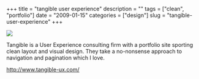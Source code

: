 +++
title = "tangible user experience"
description = ""
tags = ["clean", "portfolio"]
date = "2009-01-15"
categories = ["design"]
slug = "tangible-user-experience"
+++


 

  <div id="screens-thumbs" class="clearfix">
    <div class="txt-center" id="design-submission"><a href="http://www.tangible-ux.com/"><img id='bluga-thumbnail-1454' class='bluga-thumbnail large' src='//konigi.com/media/bluga/
wt496f6faa136a9_0.jpg'/></a></div>  
  </div>   
<p>Tangible is a User Experience consulting firm with a portfolio site sporting clean layout and visual design. They take a no-nonsense approach to navigation and pagination which I love.</p>
<p><a href="http://www.tangible-ux.com/">http://www.tangible-ux.com/</a></p>




